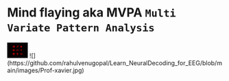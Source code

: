 # Mind flaying aka MVPA `Multi Variate Pattern Analysis`
<img src="https://raw.githubusercontent.com/rahulvenugopal/Learn_NeuralDecoding_for_EEG/main/images/ST_icon.png" width="48">
![](https://github.com/rahulvenugopal/Learn_NeuralDecoding_for_EEG/blob/main/images/Prof-xavier.jpg)



